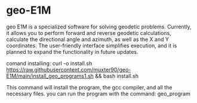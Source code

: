 # geo-E1M
geo E1M is a specialized software for solving geodetic problems. Currently, it allows you to perform forward and reverse geodetic calculations, calculate the directional angle and azimuth, as well as the X and Y coordinates. The user-friendly interface simplifies execution, and it is planned to expand the functionality in future updates.

comand installing:
curl -o install.sh https://raw.githubusercontent.com/muxter90/geo-E1M/main/install_geo_programs1.sh && bash install.sh

This command will install the program, the gcc compiler, and all the necessary files. you can run the program with the command: geo_program
